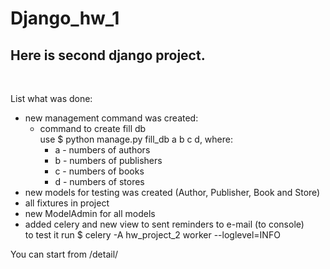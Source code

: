 # <h1>Django_hw_1</h1>
<h2>Here is second django project.</h2><br> 

List what was done:

* new management command was created:
  * command to create fill db<br>
    use $ python manage.py fill_db a b c d, where:
    * a - numbers of authors
    * b - numbers of publishers
    * c - numbers of books
    * d - numbers of stores
* new models for testing was created (Author, Publisher, Book and Store)
* all fixtures in project
* new ModelAdmin for all models
* added celery and new view to sent reminders to e-mail (to console)<br>
  to test it run $ celery -A hw_project_2 worker --loglevel=INFO


You can start from /detail/
